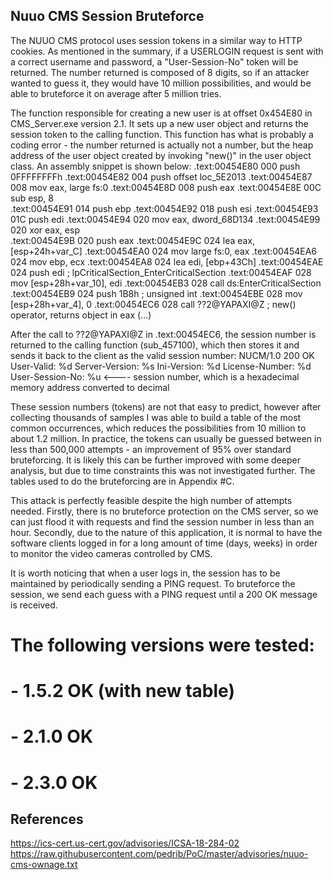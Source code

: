 ## Nuuo CMS Session Bruteforce

The NUUO CMS protocol uses session tokens in a similar way to HTTP cookies. As mentioned in the summary, if a USERLOGIN request is sent with a correct username and password, a "User-Session-No" token will be returned. The number returned is composed of 8 digits, so if an attacker wanted to guess it, they would have 10 million possibilities, and would be able to bruteforce it on average after 5 million tries.

The function responsible for creating a new user is at offset 0x454E80 in CMS_Server.exe version 2.1. It sets up a new user object and returns the session token to the calling function. This function has what is probably a coding error - the number returned is actually not a number, but the heap address of the user object created by invoking "new()" in the user object class. An assembly snippet is shown below:
.text:00454E80 000                 push    0FFFFFFFFh
.text:00454E82 004                 push    offset loc_5E2013
.text:00454E87 008                 mov     eax, large fs:0
.text:00454E8D 008                 push    eax
.text:00454E8E 00C                 sub     esp, 8    
.text:00454E91 014                 push    ebp
.text:00454E92 018                 push    esi
.text:00454E93 01C                 push    edi
.text:00454E94 020                 mov     eax, dword_68D134
.text:00454E99 020                 xor     eax, esp   
.text:00454E9B 020                 push    eax
.text:00454E9C 024                 lea     eax, [esp+24h+var_C]
.text:00454EA0 024                 mov     large fs:0, eax
.text:00454EA6 024                 mov     ebp, ecx
.text:00454EA8 024                 lea     edi, [ebp+43Ch] 
.text:00454EAE 024                 push    edi             ; lpCriticalSection_EnterCriticalSection
.text:00454EAF 028                 mov     [esp+28h+var_10], edi
.text:00454EB3 028                 call    ds:EnterCriticalSection
.text:00454EB9 024                 push    1B8h            ; unsigned int
.text:00454EBE 028                 mov     [esp+28h+var_4], 0
.text:00454EC6 028                 call    ??2@YAPAXI@Z    ; new() operator, returns object in eax
(...)

After the call to ??2@YAPAXI@Z in .text:00454EC6, the session number is returned to the calling function (sub_457100), which then stores it and sends it back to the client as the valid session number:
NUCM/1.0 200 OK
User-Valid: %d
Server-Version: %s
Ini-Version: %d
License-Number: %d
User-Session-No: %u <---- session number, which is a hexadecimal memory address converted to decimal

These session numbers (tokens) are not that easy to predict, however after collecting thousands of samples I was able to build a table of the most common occurrences, which reduces the possibilities from 10 million to about 1.2 million. In practice, the tokens can usually be guessed between in less than 500,000 attempts - an improvement of 95% over standard bruteforcing. It is likely this can be further improved with some deeper analysis, but due to time constraints this was not investigated further. The tables used to do the bruteforcing are in Appendix #C.

This attack is perfectly feasible despite the high number of attempts needed. Firstly, there is no bruteforce protection on the CMS server, so we can just flood it with requests and find the session number in less than an hour. 
Secondly, due to the nature of this application, it is normal to have the software clients logged in for a long amount of time (days, weeks) in order to monitor the video cameras controlled by CMS.

It is worth noticing that when a user logs in, the session has to be maintained by periodically sending a PING request. To bruteforce the session, we send each guess with a PING request until a 200 OK message is received. 

# The following versions were tested:
# - 1.5.2 OK (with new table)
# - 2.1.0 OK
# - 2.3.0 OK

## References
https://ics-cert.us-cert.gov/advisories/ICSA-18-284-02
https://raw.githubusercontent.com/pedrib/PoC/master/advisories/nuuo-cms-ownage.txt
